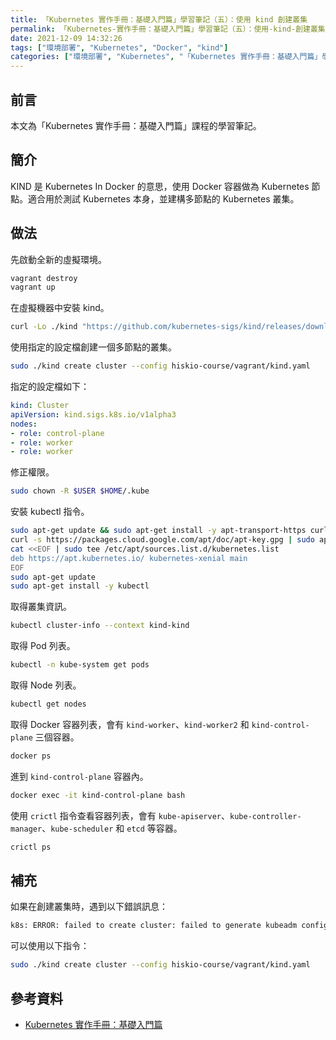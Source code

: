 ```yaml
---
title: 「Kubernetes 實作手冊：基礎入門篇」學習筆記（五）：使用 kind 創建叢集
permalink: 「Kubernetes-實作手冊：基礎入門篇」學習筆記（五）：使用-kind-創建叢集
date: 2021-12-09 14:32:26
tags: ["環境部署", "Kubernetes", "Docker", "kind"]
categories: ["環境部署", "Kubernetes", "「Kubernetes 實作手冊：基礎入門篇」學習筆記"]
---
```


## 前言

本文為「Kubernetes 實作手冊：基礎入門篇」課程的學習筆記。

## 簡介

KIND 是 Kubernetes In Docker 的意思，使用 Docker 容器做為 Kubernetes 節點。適合用於測試 Kubernetes 本身，並建構多節點的 Kubernetes 叢集。

## 做法

先啟動全新的虛擬環境。

```BASH
vagrant destroy
vagrant up
```

在虛擬機器中安裝 kind。

```BASH
curl -Lo ./kind "https://github.com/kubernetes-sigs/kind/releases/download/v0.7.0/kind-$(uname)-amd64" && chmod +x ./kind
```

使用指定的設定檔創建一個多節點的叢集。

```BASH
sudo ./kind create cluster --config hiskio-course/vagrant/kind.yaml
```

指定的設定檔如下：

```YAML
kind: Cluster
apiVersion: kind.sigs.k8s.io/v1alpha3
nodes:
- role: control-plane
- role: worker
- role: worker
```

修正權限。

```BASH
sudo chown -R $USER $HOME/.kube
```

安裝 kubectl 指令。

```BASH
sudo apt-get update && sudo apt-get install -y apt-transport-https curl
curl -s https://packages.cloud.google.com/apt/doc/apt-key.gpg | sudo apt-key add -
cat <<EOF | sudo tee /etc/apt/sources.list.d/kubernetes.list
deb https://apt.kubernetes.io/ kubernetes-xenial main
EOF
sudo apt-get update
sudo apt-get install -y kubectl
```

取得叢集資訊。

```BASH
kubectl cluster-info --context kind-kind
```

取得 Pod 列表。

```BASH
kubectl -n kube-system get pods
```

取得 Node 列表。

```BASH
kubectl get nodes
```

取得 Docker 容器列表，會有 `kind-worker`、`kind-worker2` 和 `kind-control-plane` 三個容器。

```BASH
docker ps
```

進到 `kind-control-plane` 容器內。

```BASH
docker exec -it kind-control-plane bash
```

使用 `crictl` 指令查看容器列表，會有 `kube-apiserver`、`kube-controller-manager`、`kube-scheduler` 和 `etcd` 等容器。

```BASH
crictl ps
```

## 補充

如果在創建叢集時，遇到以下錯誤訊息：

```BASH
k8s: ERROR: failed to create cluster: failed to generate kubeadm config content: failed to get kubernetes version from node: failed to get file: command "docker exec --privileged kind-control-plane cat /kind/version" failed with error: exit status 1
```

可以使用以下指令：

```BASH
sudo ./kind create cluster --config hiskio-course/vagrant/kind.yaml
```

## 參考資料

- [Kubernetes 實作手冊：基礎入門篇](https://hiskio.com/courses/349/about)
